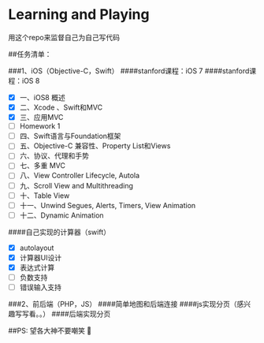 # Learning and Playing #


用这个repo来监督自己为自己写代码

##任务清单：

###1、iOS（Objective-C，Swift）
####stanford课程：iOS 7
####stanford课程：iOS 8
- [x] 一、iOS8 概述
- [x] 二、Xcode 、Swift和MVC  	
- [x] 三、应用MVC
- [ ] Homework 1
- [ ] 四、Swift语言与Foundation框架  	
- [ ] 五、Objective-C 兼容性、Property List和Views  	
- [ ] 六、协议、代理和手势  	
- [ ] 七、多重 MVC  	
- [ ] 八、View Controller Lifecycle, Autola	
- [ ] 九、Scroll View and Multithreading	
- [ ] 十、Table View	
- [ ] 十一、Unwind Segues, Alerts, Timers, View Animation	
- [ ] 十二、Dynamic Animation

####自己实现的计算器（swift）
- [x] autolayout
- [x] 计算器UI设计
- [x] 表达式计算
- [ ] 负数支持
- [ ] 错误输入支持

###2、前后端（PHP，JS）
####简单地图和后端连接
####js实现分页（感兴趣写写看。。）
####后端实现分页

##PS:
望各大神不要嘲笑 :pray:
